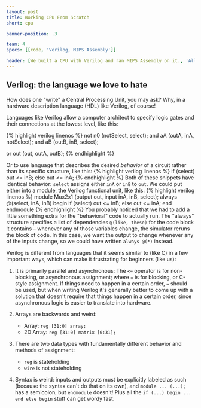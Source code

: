 ```yaml
---
layout: post
title: Working CPU From Scratch
short: cpu

banner-position: .3

team: 4
specs: [[code, 'Verilog, MIPS Assembly']]

header: [We built a CPU with Verilog and ran MIPS Assembly on it., 'All of us were kind of baffled by this assignment at the start. Write a functioning CPU? We had barely finished writing a five-function ALU! It seemed like a daunting task at the time (and it turned out to be one), but we were successful.']
---
```

## Verilog: the language we love to hate
How does one "write" a Central Processing Unit, you may ask? Why, in a hardware description language (HDL) like Verilog, of course!

Languages like Verilog allow a computer architect to specify logic gates and their connections at the lowest level, like this:

{% highlight verilog linenos %}
not n0 (notSelect, select);
and aA (outA, inA, notSelect);
and aB (outB, inB, select);

or out (out, outA, outB);
{% endhighlight %}

Or to use language that describes the desired _behavior_ of a circuit rather than its specific structure, like this:
{% highlight verilog linenos %}
if (select)
    out <= inB;
else
    out <= inA;
{% endhighlight %}
Both of these snippets have identical behavior: `select` assigns either `inA` or `inB` to `out`. We could put either into a module, the Verilog functional unit, like this:
{% highlight verilog linenos %}
module Mux2x1 (output out, input inA, inB, select);
    always @(select, inA, inB) begin
        if (select)
            out <= inB;
        else
            out <= inA;
    end
endmodule
{% endhighlight %}
You probably noticed that we had to add a little something extra for the "behavioral" code to actually run. The "always" structure specifies a list of dependencies `@(like, these)` for the code block it contains – whenever any of those variables change, the simulator reruns the block of code. In this case, we want the output to change whenever any of the inputs change, so we could have written `always @(*)` instead.

Verilog is different from languages that it seems similar to (like C) in a few important ways, which can make it frustrating for beginners (like us):

1. It is primarily parallel and asynchronous: The `<=` operator is for non-blocking, or asynchronous assignment; where `=` is for blocking, or C-style assignment. If things need to happen in a certain order, `=` should be used, but when writing Verilog it's generally better to come up with a solution that doesn't require that things happen in a certain order, since asynchronous logic is easier to translate into hardware.

1. Arrays are backwards and weird:
    - Array: `reg [31:0] array;`
    - 2D Array: `reg [31:0] matrix [0:31];`

1. There are two data types with fundamentally different behavior and methods of assignment:
    - `reg` is stateholding
    - `wire` is not stateholding

1. Syntax is weird: inputs and outputs must be explicitly labeled as such (because the syntax can't do that on its own), and `module ... (...);` has a semicolon, but `endmodule` doesn't! Plus all the `if (...) begin ... end else begin` stuff can get wordy fast.